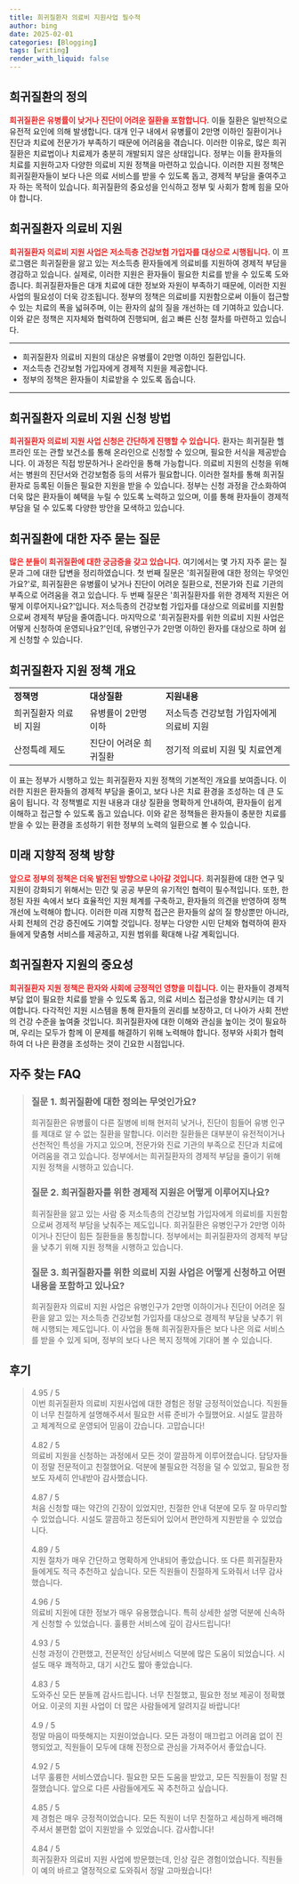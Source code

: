 ```yaml
---
title: 희귀질환자 의료비 지원사업 필수적
author: bing
date: 2025-02-01
categories: [Blogging]
tags: [writing]
render_with_liquid: false
---
```



<h2 id='희귀질환_정의'>희귀질환의 정의</h2>

<p><b><span style="color: #ee2323;">희귀질환은 유병률이 낮거나 진단이 어려운 질환을 포함합니다.</span></b> 이들 질환은 일반적으로 유전적 요인에 의해 발생합니다. 대개 인구 내에서 유병률이 2만명 이하인 질환이거나 진단과 치료에 전문가가 부족하기 때문에 어려움을 겪습니다. 이러한 이유로, 많은 희귀질환은 치료법이나 치료제가 충분히 개발되지 않은 상태입니다. 정부는 이들 환자들의 치료를 지원하고자 다양한 의료비 지원 정책을 마련하고 있습니다. 이러한 지원 정책은 희귀질환자들이 보다 나은 의료 서비스를 받을 수 있도록 돕고, 경제적 부담을 줄여주고자 하는 목적이 있습니다. 희귀질환의 중요성을 인식하고 정부 및 사회가 함께 힘을 모아야 합니다.</p>

<h2 id='희귀질환자_의료비_지원'>희귀질환자 의료비 지원</h2>

<p><b><span style="color: #ee2323;">희귀질환자 의료비 지원 사업은 저소득층 건강보험 가입자를 대상으로 시행됩니다.</span></b> 이 프로그램은 희귀질환을 앓고 있는 저소득층 환자들에게 의료비를 지원하여 경제적 부담을 경감하고 있습니다. 실제로, 이러한 지원은 환자들이 필요한 치료를 받을 수 있도록 도와줍니다. 희귀질환자들은 대개 치료에 대한 정보와 자원이 부족하기 때문에, 이러한 지원 사업의 필요성이 더욱 강조됩니다. 정부의 정책은 의료비를 지원함으로써 이들이 접근할 수 있는 치료의 폭을 넓혀주며, 이는 환자의 삶의 질을 개선하는 데 기여하고 있습니다. 이와 같은 정책은 지자체와 협력하여 진행되며, 쉽고 빠른 신청 절차를 마련하고 있습니다.</p>

<hr />

<ul>
    <li>희귀질환자 의료비 지원의 대상은 유병률이 2만명 이하인 질환입니다.</li>
    <li>저소득층 건강보험 가입자에게 경제적 지원을 제공합니다.</li>
    <li>정부의 정책은 환자들이 치료받을 수 있도록 돕습니다.</li>
</ul>

<hr />

<h2 id='희귀질환자_지원_신청'>희귀질환자 의료비 지원 신청 방법</h2>

<p><b><span style="color: #ee2323;">희귀질환자 의료비 지원 사업 신청은 간단하게 진행할 수 있습니다.</span></b> 환자는 희귀질환 헬프라인 또는 관할 보건소를 통해 온라인으로 신청할 수 있으며, 필요한 서식을 제공받습니다. 이 과정은 직접 방문하거나 온라인을 통해 가능합니다. 의료비 지원의 신청을 위해서는 병원의 진단서와 건강보험증 등의 서류가 필요합니다. 이러한 절차를 통해 희귀질환자로 등록된 이들은 필요한 지원을 받을 수 있습니다. 정부는 신청 과정을 간소화하여 더욱 많은 환자들이 혜택을 누릴 수 있도록 노력하고 있으며, 이를 통해 환자들이 경제적 부담을 덜 수 있도록 다양한 방안을 모색하고 있습니다.</p>

<h2 id='자주_묻는_질문'>희귀질환에 대한 자주 묻는 질문</h2>

<p><b><span style="color: #ee2323;">많은 분들이 희귀질환에 대한 궁금증을 갖고 있습니다.</span></b> 여기에서는 몇 가지 자주 묻는 질문과 그에 대한 답변을 정리하였습니다. 첫 번째 질문은 '희귀질환에 대한 정의는 무엇인가요?'로, 희귀질환은 유병률이 낮거나 진단이 어려운 질환으로, 전문가와 진료 기관의 부족으로 어려움을 겪고 있습니다. 두 번째 질문은 '희귀질환자를 위한 경제적 지원은 어떻게 이루어지나요?'입니다. 저소득층의 건강보험 가입자를 대상으로 의료비를 지원함으로써 경제적 부담을 줄여줍니다. 마지막으로 '희귀질환자를 위한 의료비 지원 사업은 어떻게 신청하여 운영되나요?'인데, 유병인구가 2만명 이하인 환자를 대상으로 하며 쉽게 신청할 수 있습니다.</p>

<h2 id='지원_정책_개요'>희귀질환자 지원 정책 개요</h2>

<table>
    <tr>
        <td><b>정책명</b></td>
        <td><b>대상질환</b></td>
        <td><b>지원내용</b></td>
    </tr>
    <tr>
        <td>희귀질환자 의료비 지원</td>
        <td>유병률이 2만명 이하</td>
        <td>저소득층 건강보험 가입자에게 의료비 지원</td>
    </tr>
    <tr>
        <td>산정특례 제도</td>
        <td>진단이 어려운 희귀질환</td>
        <td>정기적 의료비 지원 및 치료연계</td>
    </tr>
</table>

<p>이 표는 정부가 시행하고 있는 희귀질환자 지원 정책의 기본적인 개요를 보여줍니다. 이러한 지원은 환자들의 경제적 부담을 줄이고, 보다 나은 치료 환경을 조성하는 데 큰 도움이 됩니다. 각 정책별로 지원 내용과 대상 질환을 명확하게 안내하여, 환자들이 쉽게 이해하고 접근할 수 있도록 돕고 있습니다. 이와 같은 정책들은 환자들이 충분한 치료를 받을 수 있는 환경을 조성하기 위한 정부의 노력의 일환으로 볼 수 있습니다.</p>

<h2 id='미래_지향적_정책'>미래 지향적 정책 방향</h2>

<p><b><span style="color: #ee2323;">앞으로 정부의 정책은 더욱 발전된 방향으로 나아갈 것입니다.</span></b> 희귀질환에 대한 연구 및 지원이 강화되기 위해서는 민간 및 공공 부문의 유기적인 협력이 필수적입니다. 또한, 한정된 자원 속에서 보다 효율적인 지원 체계를 구축하고, 환자들의 의견을 반영하여 정책 개선에 노력해야 합니다. 이러한 미래 지향적 접근은 환자들의 삶의 질 향상뿐만 아니라, 사회 전체의 건강 증진에도 기여할 것입니다. 정부는 다양한 시민 단체와 협력하여 환자들에게 맞춤형 서비스를 제공하고, 지원 범위를 확대해 나갈 계획입니다.</p>

<h2 id='결론'>희귀질환자 지원의 중요성</h2>

<p><b><span style="color: #ee2323;">희귀질환자 지원 정책은 환자와 사회에 긍정적인 영향을 미칩니다.</span></b> 이는 환자들이 경제적 부담 없이 필요한 치료를 받을 수 있도록 돕고, 의료 서비스 접근성을 향상시키는 데 기여합니다. 다각적인 지원 시스템을 통해 환자들의 권리를 보장하고, 더 나아가 사회 전반의 건강 수준을 높여줄 것입니다. 희귀질환자에 대한 이해와 관심을 높이는 것이 필요하며, 우리는 모두가 함께 이 문제를 해결하기 위해 노력해야 합니다. 정부와 사회가 협력하여 더 나은 환경을 조성하는 것이 긴요한 시점입니다.</p>


<h2 id='자주_찾는_FAQ'>자주 찾는 FAQ</h2>
<div itemscope="" itemtype="https://schema.org/FAQPage"> 
<blockquote> 
<div itemscope="" itemprop="mainEntity" itemtype="https://schema.org/Question"> 
<h3 itemprop="name">질문 1. 희귀질환에 대한 정의는 무엇인가요?</h3> 
<div itemscope="" itemprop="acceptedAnswer" itemtype="https://schema.org/Answer"> 
<span itemprop="text"> 
<p>희귀질환은 유병률이 다른 질병에 비해 현저히 낮거나, 진단이 힘들어 유병 인구를 제대로 알 수 없는 질환을 말합니다. 이러한 질환들은 대부분이 유전적이거나 선천적인 특성을 가지고 있으며, 전문가와 진료 기관의 부족으로 진단과 치료에 어려움을 겪고 있습니다. 정부에서는 희귀질환자의 경제적 부담을 줄이기 위해 지원 정책을 시행하고 있습니다.</p> 
</span> 
</div> 
</div> 

<div itemscope="" itemprop="mainEntity" itemtype="https://schema.org/Question"> 
<h3 itemprop="name">질문 2. 희귀질환자를 위한 경제적 지원은 어떻게 이루어지나요?</h3> 
<div itemscope="" itemprop="acceptedAnswer" itemtype="https://schema.org/Answer"> 
<span itemprop="text"> 
<p>희귀질환을 앓고 있는 사람 중 저소득층의 건강보험 가입자에게 의료비를 지원함으로써 경제적 부담을 낮춰주는 제도입니다. 희귀질환은 유병인구가 2만명 이하이거나 진단이 힘든 질환들을 통칭합니다. 정부에서는 희귀질환자의 경제적 부담을 낮추기 위해 지원 정책을 시행하고 있습니다.</p> 
</span> 
</div> 
</div> 

<div itemscope="" itemprop="mainEntity" itemtype="https://schema.org/Question"> 
<h3 itemprop="name">질문 3. 희귀질환자를 위한 의료비 지원 사업은 어떻게 신청하고 어떤 내용을 포함하고 있나요?</h3> 
<div itemscope="" itemprop="acceptedAnswer" itemtype="https://schema.org/Answer"> 
<span itemprop="text"> 
<p>희귀질환자 의료비 지원 사업은 유병인구가 2만명 이하이거나 진단이 어려운 질환을 앓고 있는 저소득층 건강보험 가입자를 대상으로 경제적 부담을 낮추기 위해 시행되는 제도입니다. 이 사업을 통해 희귀질환자들은 보다 나은 의료 서비스를 받을 수 있게 되며, 정부의 보다 나은 복지 정책에 기대어 볼 수 있습니다.</p> 
</span> 
</div> 
</div> 
</blockquote> 
</div>
<h2 id='후기'>후기</h2>
<div itemscope itemtype="https://schema.org/Product">
  <blockquote>
  <div itemprop="review" itemscope itemtype="https://schema.org/Review">
      <div itemprop="reviewRating" itemscope itemtype="https://schema.org/Rating"> <span itemprop="ratingValue">4.95</span> / <span itemprop="bestRating">5</span> </div>
      <span itemprop="reviewBody">이번 희귀질환자 의료비 지원사업에 대한 경험은 정말 긍정적이었습니다. 직원들이 너무 친절하게 설명해주셔서 필요한 서류 준비가 수월했어요. 시설도 깔끔하고 체계적으로 운영되어 믿음이 갔습니다. 고맙습니다!</span>
  </div>
  <br>
  <div itemprop="review" itemscope itemtype="https://schema.org/Review">
      <div itemprop="reviewRating" itemscope itemtype="https://schema.org/Rating"> <span itemprop="ratingValue">4.82</span> / <span itemprop="bestRating">5</span> </div>
      <span itemprop="reviewBody">의료비 지원을 신청하는 과정에서 모든 것이 깔끔하게 이루어졌습니다. 담당자들이 정말 전문적이고 친절했어요. 덕분에 불필요한 걱정을 덜 수 있었고, 필요한 정보도 자세히 안내받아 감사했습니다.</span>
  </div>
  <br>
  <div itemprop="review" itemscope itemtype="https://schema.org/Review">
      <div itemprop="reviewRating" itemscope itemtype="https://schema.org/Rating"> <span itemprop="ratingValue">4.87</span> / <span itemprop="bestRating">5</span> </div>
      <span itemprop="reviewBody">처음 신청할 때는 약간의 긴장이 있었지만, 친절한 안내 덕분에 모두 잘 마무리할 수 있었습니다. 시설도 깔끔하고 정돈되어 있어서 편안하게 지원받을 수 있었습니다.</span>
  </div>
  <br>
  <div itemprop="review" itemscope itemtype="https://schema.org/Review">
      <div itemprop="reviewRating" itemscope itemtype="https://schema.org/Rating"> <span itemprop="ratingValue">4.89</span> / <span itemprop="bestRating">5</span> </div>
      <span itemprop="reviewBody">지원 절차가 매우 간단하고 명확하게 안내되어 좋았습니다. 또 다른 희귀질환자들에게도 적극 추천하고 싶습니다. 모든 직원들이 친절하게 도와줘서 너무 감사했습니다.</span>
  </div>
  <br>
  <div itemprop="review" itemscope itemtype="https://schema.org/Review">
      <div itemprop="reviewRating" itemscope itemtype="https://schema.org/Rating"> <span itemprop="ratingValue">4.96</span> / <span itemprop="bestRating">5</span> </div>
      <span itemprop="reviewBody">의료비 지원에 대한 정보가 매우 유용했습니다. 특히 상세한 설명 덕분에 신속하게 신청할 수 있었습니다. 훌륭한 서비스에 깊이 감사드립니다!</span>
  </div>
  <br>
  <div itemprop="review" itemscope itemtype="https://schema.org/Review">
      <div itemprop="reviewRating" itemscope itemtype="https://schema.org/Rating"> <span itemprop="ratingValue">4.93</span> / <span itemprop="bestRating">5</span> </div>
      <span itemprop="reviewBody">신청 과정이 간편했고, 전문적인 상담서비스 덕분에 많은 도움이 되었습니다. 시설도 매우 쾌적하고, 대기 시간도 짧아 좋았습니다.</span>
  </div>
  <br>
  <div itemprop="review" itemscope itemtype="https://schema.org/Review">
      <div itemprop="reviewRating" itemscope itemtype="https://schema.org/Rating"> <span itemprop="ratingValue">4.83</span> / <span itemprop="bestRating">5</span> </div>
      <span itemprop="reviewBody">도와주신 모든 분들께 감사드립니다. 너무 친절했고, 필요한 정보 제공이 정확했어요. 이곳의 지원 사업이 더 많은 사람들에게 알려지길 바랍니다!</span>
  </div>
  <br>
  <div itemprop="review" itemscope itemtype="https://schema.org/Review">
      <div itemprop="reviewRating" itemscope itemtype="https://schema.org/Rating"> <span itemprop="ratingValue">4.9</span> / <span itemprop="bestRating">5</span> </div>
      <span itemprop="reviewBody">정말 마음이 따뜻해지는 지원이었습니다. 모든 과정이 매끄럽고 어려움 없이 진행되었고, 직원들이 모두에 대해 진정으로 관심을 가져주어서 좋았습니다.</span>
  </div>
  <br>
  <div itemprop="review" itemscope itemtype="https://schema.org/Review">
      <div itemprop="reviewRating" itemscope itemtype="https://schema.org/Rating"> <span itemprop="ratingValue">4.92</span> / <span itemprop="bestRating">5</span> </div>
      <span itemprop="reviewBody">너무 훌륭한 서비스였습니다. 필요한 모든 도움을 받았고, 모든 직원들이 정말 친절했습니다. 앞으로 다른 사람들에게도 꼭 추천하고 싶습니다.</span>
  </div>
  <br>
  <div itemprop="review" itemscope itemtype="https://schema.org/Review">
      <div itemprop="reviewRating" itemscope itemtype="https://schema.org/Rating"> <span itemprop="ratingValue">4.85</span> / <span itemprop="bestRating">5</span> </div>
      <span itemprop="reviewBody">제 경험은 매우 긍정적이었습니다. 모든 직원이 너무 친절하고 세심하게 배려해주셔서 불편함 없이 지원받을 수 있었습니다. 감사합니다!</span>
  </div>
  <br>
  <div itemprop="review" itemscope itemtype="https://schema.org/Review">
      <div itemprop="reviewRating" itemscope itemtype="https://schema.org/Rating"> <span itemprop="ratingValue">4.84</span> / <span itemprop="bestRating">5</span> </div>
      <span itemprop="reviewBody">희귀질환자 의료비 지원 사업에 방문했는데, 인상 깊은 경험이었습니다. 직원들이 예의 바르고 열정적으로 도와줘서 정말 고마웠습니다!</span>
  </div>
  </blockquote>
</div>
